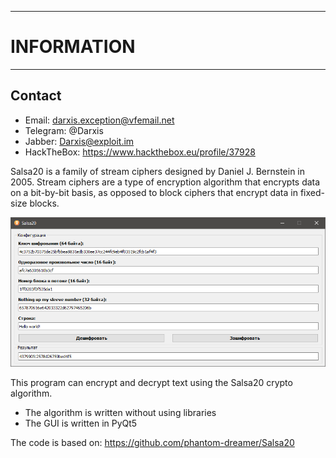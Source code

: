 ------------------
# INFORMATION #
------------------

##  Contact 
 * Email: darxis.exception@vfemail.net
 * Telegram: @Darxis
 * Jabber: Darxis@exploit.im
 * HackTheBox: https://www.hackthebox.eu/profile/37928

Salsa20 is a family of stream ciphers designed by Daniel J. Bernstein in 2005. Stream ciphers are a type of encryption algorithm that encrypts data on a bit-by-bit basis, as opposed to block ciphers that encrypt data in fixed-size blocks.

![image info](./banner.png)

This program can encrypt and decrypt text using the Salsa20 crypto algorithm.
- The algorithm is written without using libraries
- The GUI is written in PyQt5

The code is based on: https://github.com/phantom-dreamer/Salsa20
